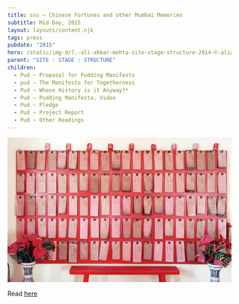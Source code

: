 ```yaml
---
title: sss ~ Chinese Fortunes and other Mumbai Memories
subtitle: Mid-Day, 2015
layout: layouts/content.njk
tags: press
pubdate: "2015"
hero: /static/img-d/7.-ali-akbar-mehta-site-stage-structure-2014-©-aliakbarmehta.jpg
parent: "SITE : STAGE : STRUCTURE"
children:
  - Pud ~ Proposal for Pudding Manifesto
  - pud ~ The Manifesto for Togetherness
  - Pud ~ Whose History is it Anyway?*
  - Pud ~ Pudding Manifesto, Video
  - Pud ~ Pledge
  - Pud ~ Project Report
  - Pud ~ Other Readings
---
```

![](/static/img-d/ali-akbar-mehtathe-kwan-tai-shek-chinese-temple_press.jpg)

Read [here](https://www.mid-day.com/articles/chinese-fortunes-and-other-mumbai-memories/15900193)
